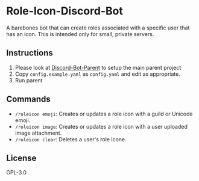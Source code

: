 # Role-Icon-Discord-Bot

A barebones bot that can create roles associated with a specific user that has an icon. This is intended only for small, private servers.

## Instructions

1. Please look at [Discord-Bot-Parent](https://github.com/elliot-gh/Discord-Bot-Parent) to setup the main parent project
2. Copy `config.example.yaml` as `config.yaml` and edit as appropriate.
3. Run parent

## Commands

- `/roleicon emoji`: Creates or updates a role icon with a guild or Unicode emoji.
- `/roleicon image`: Creates or updates a role icon with a user uploaded image attachment.
- `/roleicon clear`: Deletes a user's role icone.

## License

GPL-3.0

